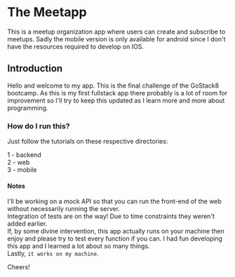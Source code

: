 # The Meetapp

This is a meetup organization app where users can create and subscribe to meetups. Sadly the mobile version is only available for android
since I don't have the resources required to develop on IOS.

## Introduction

Hello and welcome to my app. This is the final challenge of the GoStack8 bootcamp. As this is my first fullstack app there probably is a lot of room for improvement so I'll try to keep this updated as I learn more and more about programming.

### How do I run this?

Just follow the tutorials on these respective directories:

  1 - backend <br />
  2 - web <br />
  3 - mobile <br />
  
#### Notes

I'll be working on a mock API so that you can run the front-end of the web without necessarily running the server.<br />
Integration of tests are on the way! Due to time constraints they weren't added earlier.<br />
If, by some divine intervention, this app actually runs on your machine then enjoy and please try to test every function if you can. I had
fun developing this app and I learned a lot about so many things. <br />
Lastly, `it works on my machine`.

Cheers!
